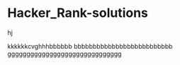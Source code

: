  # Hacker_Rank-solutions
hj

kkkkkkcvghhhbbbbbb
bbbbbbbbbbbbbbbbbbbbbbbbbb
gggggggggggggggggggggggggggggg
